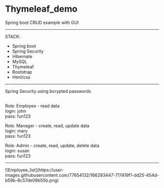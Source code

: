 # Thymeleaf_demo
Spring boot CRUD example with GUI

<hr>
STACK:
<ul>
  <li>Spring boot</li>
  <li>Spring Security</li>
  <li>Hibernate</li>
  <li>MySQL</li>
  <li>Thymeleaf</li>
  <li>Bootstrap</li>
  <li>Html/css</li>
</ul>
<hr>
Spring Security using bcrypted passwords
<br>
<br>

Role: Employee - read data <br>
login: john <br>
pass: fun123 <br>

Role: Manager - create, read, update data <br>
login: mary <br>
pass: fun123 <br>

Role: Admin - create, read, update, delete data <br>
login: susan <br>
pass: fun123 <br>

<hr>
![Employee_list](https://user-images.githubusercontent.com/77654132/166293447-717419f1-dd25-454d-b59b-6c57de09b55b.png)
